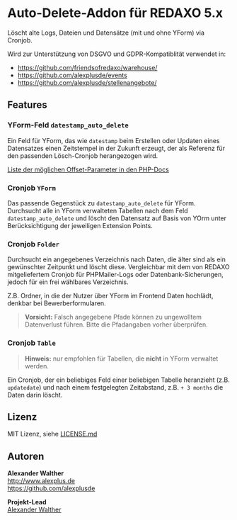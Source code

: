 
# Auto-Delete-Addon für REDAXO 5.x

Löscht alte Logs, Dateien und Datensätze (mit und ohne YForm) via Cronjob.

Wird zur Unterstützung von DSGVO und GDPR-Kompatiblität verwendet in:

* <https://github.com/friendsofredaxo/warehouse/>
* <https://github.com/alexplusde/events>
* <https://github.com/alexplusde/stellenangebote/>

## Features

### YForm-Feld `datestamp_auto_delete`

Ein Feld für YForm, das wie `datestamp` beim Erstellen oder Updaten eines Datensatzes einen Zeitstempel in der Zukunft erzeugt, der als Referenz für den passenden Lösch-Cronjob herangezogen wird.

[Liste der möglichen Offset-Parameter in den PHP-Docs](https://www.php.net/manual/de/function.strtotime.php)

### Cronjob `YForm`

Das passende Gegenstück zu `datestamp_auto_delete` für YForm. Durchsucht alle in YForm verwalteten Tabellen nach dem Feld `datestamp_auto_delete` und löscht den Datensatz auf Basis von YOrm unter Berücksichtigung der jeweiligen Extension Points.

### Cronjob `Folder`

Durchsucht ein angegebenes Verzeichnis nach Daten, die älter sind als ein gewünschter Zeitpunkt und löscht diese. Vergleichbar mit dem von REDAXO mitgeliefertem Cronjob für PHPMailer-Logs oder Datenbank-Sicherungen, jedoch für ein frei wählbares Verzeichnis.

Z.B. Ordner, in die der Nutzer über YForm im Frontend Daten hochlädt, denkbar bei Bewerberformularen.

> **Vorsicht:** Falsch angegebene Pfade können zu ungewolltem Datenverlust führen. Bitte die Pfadangaben vorher überprüfen.

### Cronjob `Table`

> **Hinweis:** nur empfohlen für Tabellen, die **nicht** in YForm verwaltet werden.

Ein Cronjob, der ein beliebiges Feld einer beliebigen Tabelle heranzieht (z.B. `updatedate`) und nach einem festgelegten Zeitabstand, z.B. `+ 3 months` die Daten darin löscht.

## Lizenz

MIT Lizenz, siehe [LICENSE.md](https://github.com/alexplusde/auto_delete/blob/master/LICENSE.md)  

## Autoren

**Alexander Walther**  
<http://www.alexplus.de>  
<https://github.com/alexplusde>  

**Projekt-Lead**  
[Alexander Walther](https://github.com/alexplusde)
